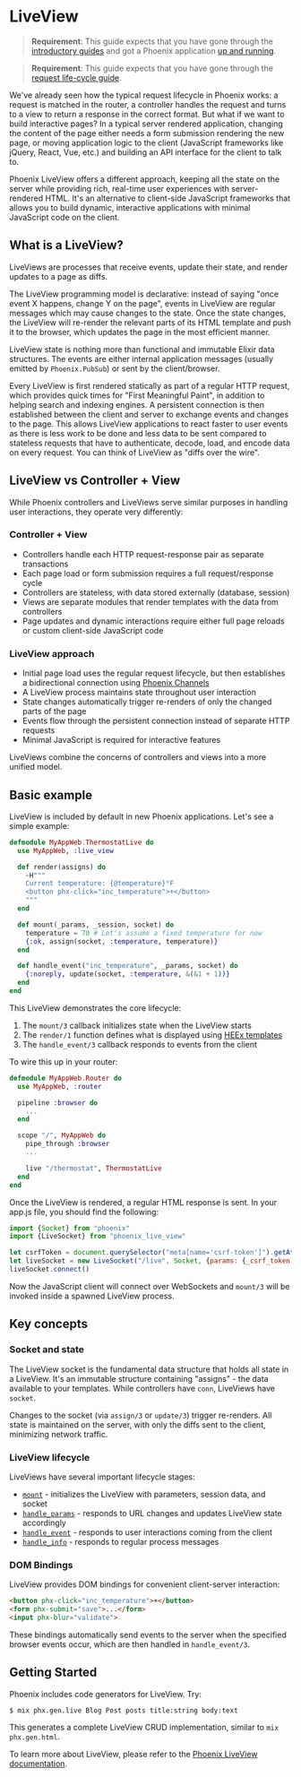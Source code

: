 # LiveView

> **Requirement**: This guide expects that you have gone through the [introductory guides](installation.html) and got a Phoenix application [up and running](up_and_running.html).

> **Requirement**: This guide expects that you have gone through the [request life-cycle guide](request_lifecycle.html).

We've already seen how the typical request lifecycle in Phoenix works: a request is matched in the router, a controller handles the request and turns to a view to return a response in the correct format. But what if we want to build interactive pages? In a typical server rendered application, changing the content of the page either needs a form submission rendering the new page, or moving application logic to the client (JavaScript frameworks like jQuery, React, Vue, etc.) and building an API interface for the client to talk to.

Phoenix LiveView offers a different approach, keeping all the state on the server while providing rich, real-time user experiences with server-rendered HTML. It's an alternative to client-side JavaScript frameworks that allows you to build dynamic, interactive applications with minimal JavaScript code on the client.

## What is a LiveView?

LiveViews are processes that receive events, update their state, and render updates to a page as diffs.

The LiveView programming model is declarative: instead of saying "once event X happens, change Y on the page", events in LiveView are regular messages which may cause changes to the state. Once the state changes, the LiveView will re-render the relevant parts of its HTML template and push it to the browser, which updates the page in the most efficient manner.

LiveView state is nothing more than functional and immutable Elixir data structures. The events are either internal application messages (usually emitted by `Phoenix.PubSub`) or sent by the client/browser.

Every LiveView is first rendered statically as part of a regular HTTP request, which provides quick times for "First Meaningful Paint", in addition to helping search and indexing engines. A persistent connection is then established between the client and server to exchange events and changes to the page. This allows LiveView applications to react faster to user events as there is less work to be done and less data to be sent compared to stateless requests that have to authenticate, decode, load, and encode data on every request. You can think of LiveView as "diffs over the wire".

## LiveView vs Controller + View

While Phoenix controllers and LiveViews serve similar purposes in handling user interactions, they operate very differently:

### Controller + View

- Controllers handle each HTTP request-response pair as separate transactions
- Each page load or form submission requires a full request/response cycle
- Controllers are stateless, with data stored externally (database, session)
- Views are separate modules that render templates with the data from controllers
- Page updates and dynamic interactions require either full page reloads or custom client-side JavaScript code

### LiveView approach

- Initial page load uses the regular request lifecycle, but then establishes a bidirectional connection using [Phoenix Channels](channels.md)
- A LiveView process maintains state throughout user interaction
- State changes automatically trigger re-renders of only the changed parts of the page
- Events flow through the persistent connection instead of separate HTTP requests
- Minimal JavaScript is required for interactive features

LiveViews combine the concerns of controllers and views into a more unified model.

## Basic example

LiveView is included by default in new Phoenix applications. Let's see a simple example:

```elixir
defmodule MyAppWeb.ThermostatLive do
  use MyAppWeb, :live_view

  def render(assigns) do
    ~H"""
    Current temperature: {@temperature}°F
    <button phx-click="inc_temperature">+</button>
    """
  end

  def mount(_params, _session, socket) do
    temperature = 70 # Let's assume a fixed temperature for now
    {:ok, assign(socket, :temperature, temperature)}
  end

  def handle_event("inc_temperature", _params, socket) do
    {:noreply, update(socket, :temperature, &(&1 + 1))}
  end
end
```

This LiveView demonstrates the core lifecycle:

1. The `mount/3` callback initializes state when the LiveView starts
2. The `render/1` function defines what is displayed using [HEEx templates](components.md)
3. The `handle_event/3` callback responds to events from the client

To wire this up in your router:

```elixir
defmodule MyAppWeb.Router do
  use MyAppWeb, :router

  pipeline :browser do
    ...
  end

  scope "/", MyAppWeb do
    pipe_through :browser
    ...

    live "/thermostat", ThermostatLive
  end
end
```

Once the LiveView is rendered, a regular HTML response is sent. In your
app.js file, you should find the following:

```javascript
import {Socket} from "phoenix"
import {LiveSocket} from "phoenix_live_view"

let csrfToken = document.querySelector("meta[name='csrf-token']").getAttribute("content")
let liveSocket = new LiveSocket("/live", Socket, {params: {_csrf_token: csrfToken}})
liveSocket.connect()
```

Now the JavaScript client will connect over WebSockets and `mount/3` will be invoked
inside a spawned LiveView process.

## Key concepts

### Socket and state

The LiveView socket is the fundamental data structure that holds all state in a LiveView. It's an immutable structure containing "assigns" - the data available to your templates. While controllers have `conn`, LiveViews have `socket`.

Changes to the socket (via `assign/3` or `update/3`) trigger re-renders. All state is maintained on the server, with only the diffs sent to the client, minimizing network traffic.

### LiveView lifecycle

LiveViews have several important lifecycle stages:

- [`mount`](https://hexdocs.pm/phoenix_live_view/Phoenix.LiveView.html#c:mount/3) - initializes the LiveView with parameters, session data, and socket
- [`handle_params`](https://hexdocs.pm/phoenix_live_view/Phoenix.LiveView.html#c:handle_params/3) - responds to URL changes and updates LiveView state accordingly
- [`handle_event`](https://hexdocs.pm/phoenix_live_view/Phoenix.LiveView.html#c:handle_event/3) - responds to user interactions coming from the client
- [`handle_info`](https://hexdocs.pm/phoenix_live_view/Phoenix.LiveView.html#c:handle_info/2) - responds to regular process messages

### DOM Bindings

LiveView provides DOM bindings for convenient client-server interaction:

```html
<button phx-click="inc_temperature">+</button>
<form phx-submit="save">...</form>
<input phx-blur="validate">
```

These bindings automatically send events to the server when the specified browser events occur, which are then handled in `handle_event/3`.

## Getting Started

Phoenix includes code generators for LiveView. Try:

```
$ mix phx.gen.live Blog Post posts title:string body:text
```

This generates a complete LiveView CRUD implementation, similar to `mix phx.gen.html`.

To learn more about LiveView, please refer to the [Phoenix LiveView documentation](https://hexdocs.pm/phoenix_live_view).
